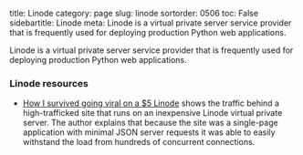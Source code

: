 title: Linode
category: page
slug: linode
sortorder: 0506
toc: False
sidebartitle: Linode
meta: Linode is a virtual private server service provider that is frequently used for deploying production Python web applications.


Linode is a virtual private server service provider that is frequently 
used for deploying production Python web applications.


### Linode resources
* [How I survived going viral on a $5 Linode](https://mereommig.dk/en/blog/how-i-survived-going-viral-on-a-5-linode)
  shows the traffic behind a high-trafficked site that runs on an
  inexpensive Linode virtual private server. The author explains that
  because the site was a single-page application with minimal JSON
  server requests it was able to easily withstand the load from hundreds
  of concurrent connections.
